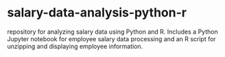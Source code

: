 # salary-data-analysis-python-r
 repository for analyzing salary data using Python and R. Includes a Python Jupyter notebook for employee salary data processing and an R script for unzipping and displaying employee information.
